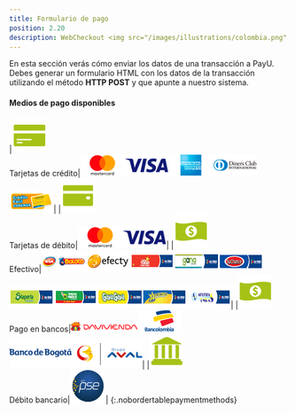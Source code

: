 ```yaml
---
title: Formulario de pago
position: 2.20
description: WebCheckout <img src="/images/illustrations/colombia.png" width="50">
---
```


En esta sección verás cómo enviar los datos de una transacción a PayU. Debes generar un formulario HTML con los datos de la transacción utilizando el método **HTTP POST** y que apunte a nuestro sistema.

#### Medios de pago disponibles

|<img src="/images/illustrations/tarjetas-de-credito.png"><br>Tarjetas de crédito|<img src="/images/illustrations/master.png"><img src="/images/illustrations/visa.png"><img src="/images/illustrations/american.png"><img src="/images/illustrations/diners.png"><img src="/images/illustrations/codensa.png">|
|<img src="/images/illustrations/tarjetas-de-debito.png"><br>Tarjetas de débito|<img src="/images/illustrations/master.png"><img src="/images/illustrations/visa.png">|
|<img src="/images/illustrations/efectivo.png"><br>Efectivo|<img src="/images/illustrations/viabaloto.png"><img src="/images/illustrations/efecty.png"><img src="/images/illustrations/paga_todo.png"><img src="/images/illustrations/gana.png"><img src="/images/illustrations/su_chance.png"><br><img src="/images/illustrations/la_perla.png"><img src="/images/illustrations/apuestas_cucuta.png"><img src="/images/illustrations/gana_gana.png"><img src="/images/illustrations/acertemos.png"><img src="/images/illustrations/apuestas_unidas.png">|
|<img src="/images/illustrations/efectivo.png"><br>Pago en bancos|<img src="/images/illustrations/davivienda.png"><img src="/images/illustrations/bancolombia.png"><img src="/images/illustrations/banco-de-bogota.png">|
|<img src="/images/illustrations/transferencias-bancarias.png"><br>Débito bancario|<img src="/images/illustrations/pse_logo.png" height="60">|
{:.nobordertablepaymentmethods}
